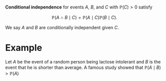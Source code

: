 **Conditional independence** for events $A$, $B$, and $C$ with $\mathbb{P}(C) > 0$ satisfy

$$
\mathbb{P}(A \cap B \mid C) = \mathbb{P}(A \mid C) \mathbb{P}(B \mid C).
$$

We say $A$ and $B$  are conditionally independent given $C$.

# Example

Let $A$ be the event of a random person being lactose intolerant and $B$ is the event that he is shorter than average. A famous study showed that $\mathbb{P}(A \mid B) \gt \mathbb{P}(A)$